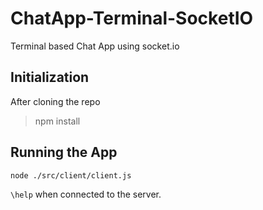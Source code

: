 # ChatApp-Terminal-SocketIO
Terminal based Chat App using socket.io

## Initialization

After cloning the repo

>npm install

## Running the App

`node ./src/client/client.js`

`\help` when connected to the server.